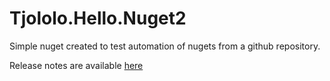 # Tjololo.Hello.Nuget2

Simple nuget created to test automation of nugets from a github repository.

Release notes are available [here](https://github.com/tjololo/hello-nuget/releases)
